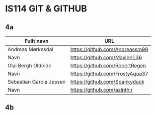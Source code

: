 # IS114 GIT & GITHUB

## 4a

| Fullt navn | URL |
| --- | --- |
| Andreas Mørkesdal| https://github.com/Andreassm99 |
| Navn | https://github.com/Maxlee136 |
| Olai Bergh Oldeide | https://github.com/RobertRegen |
| Navn | https://github.com/FrostyAqua37 |
| Sebastian Garcia Jessen | https://github.com/Spankyduck |
| Navn | https://github.com/aslnthir |

## 4b

